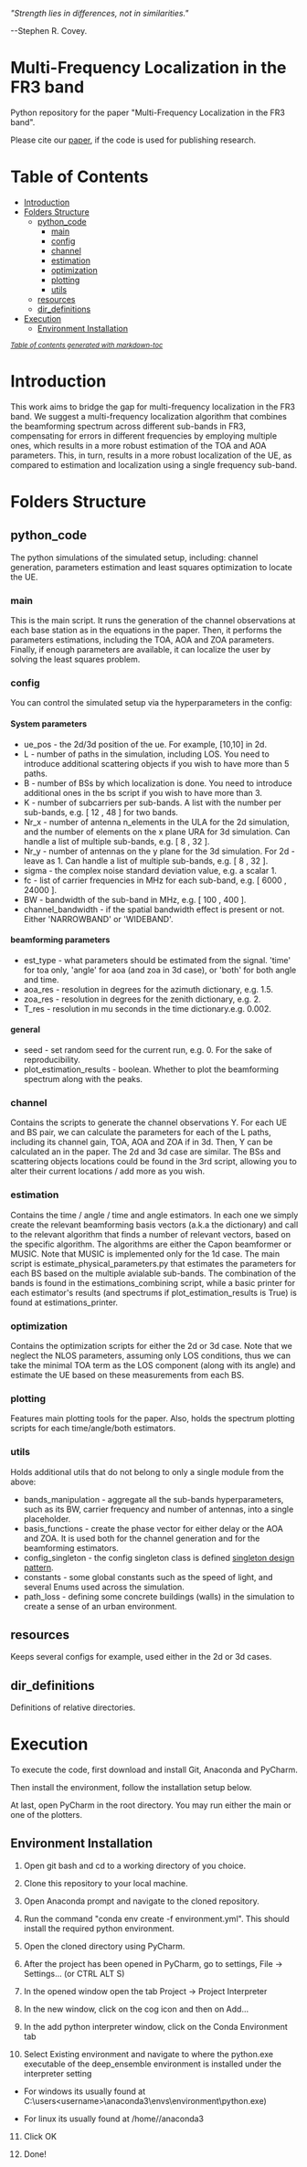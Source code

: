 *"Strength lies in differences, not in similarities."* 

--Stephen R. Covey.

# Multi-Frequency Localization in the FR3 band

Python repository for the paper "Multi-Frequency Localization in the FR3 band".

Please cite our [paper](https://arxiv.org/abs/2305.07309), if the code is used for publishing research. 

# Table of Contents

- [Introduction](#introduction)
- [Folders Structure](#folders-structure)
  * [python_code](#python_code)
    + [main](#main)
    + [config](#config)
    + [channel](#channel)
    + [estimation](#estimation)
    + [optimization](#optimization)
    + [plotting](#plotting)
    + [utils](#utils)
  * [resources](#resources)
  * [dir_definitions](#dir_definitions)
- [Execution](#execution)
  * [Environment Installation](#environment-installation)

<small><i><a href='http://ecotrust-canada.github.io/markdown-toc/'>Table of contents generated with markdown-toc</a></i></small>

# Introduction

This work aims to bridge the gap for multi-frequency localization in the FR3 band. We suggest a multi-frequency localization algorithm that combines the beamforming spectrum across different sub-bands in FR3, compensating for errors in different frequencies by employing multiple ones, which results in a more robust estimation of the TOA and AOA parameters. This, in turn, results in a more robust localization of the UE, as compared to estimation and localization using a single frequency sub-band.

# Folders Structure

## python_code 

The python simulations of the simulated setup, including: channel generation, parameters estimation and least squares optimization to locate the UE.

### main

This is the main script. It runs the generation of the channel observations at each base station as in the equations in the paper. Then, it performs the parameters estimations, including the TOA, AOA and ZOA parameters. Finally, if enough parameters are available, it can localize the user by solving the least squares problem.

### config 

You can control the simulated setup via the hyperparameters in the config:

#### System parameters

* ue_pos - the 2d/3d position of the ue. For example, [10,10] in 2d.
* L - number of paths in the simulation, including LOS. You need to introduce additional scattering objects if you wish to have more than 5 paths.
* B - number of BSs by which localization is done.  You need to introduce additional ones in the bs script if you wish to have more than 3.
* K - number of subcarriers per sub-bands. A list with the number per sub-bands, e.g. [ 12 , 48 ] for two bands.
* Nr_x - number of antenna n_elements in the ULA for the 2d simulation, and the number of elements on the x plane URA for 3d simulation. Can handle a list of multiple sub-bands, e.g. [ 8 , 32 ]. 
* Nr_y - number of antennas on the y plane for the 3d simulation. For 2d - leave as 1. Can handle a list of multiple sub-bands, e.g. [ 8 , 32 ]. 
* sigma - the complex noise standard deviation value, e.g. a scalar 1.
* fc - list of carrier frequencies in MHz for each sub-band, e.g. [ 6000 , 24000 ].
* BW -  bandwidth of the sub-band in MHz, e.g. [ 100 , 400 ].
* channel_bandwidth - if the spatial bandwidth effect is present or not. Either 'NARROWBAND' or 'WIDEBAND'.

#### beamforming parameters
* est_type - what parameters should be estimated from the signal. 'time' for toa only, 'angle' for aoa (and zoa in 3d case), or 'both' for both angle and time.
* aoa_res - resolution in degrees for the azimuth dictionary, e.g. 1.5.
* zoa_res - resolution in degrees for the zenith dictionary, e.g. 2.
* T_res - resolution in mu seconds in the time dictionary.e.g. 0.002.

#### general
* seed - set random seed for the current run, e.g. 0. For the sake of reproducibility. 
* plot_estimation_results - boolean. Whether to plot the beamforming spectrum along with the peaks.

### channel

Contains the scripts to generate the channel observations Y. For each UE and BS pair, we can calculate the parameters for each of the L paths, including its channel gain, TOA, AOA and ZOA if in 3d. Then, Y can be calculated an in the paper. The 2d and 3d case are similar. The BSs and scattering objects locations could be found in the 3rd script, allowing you to alter their current locations / add more as you wish.

### estimation

Contains the time / angle / time and angle estimators. In each one we simply create the relevant beamforming basis vectors (a.k.a the dictionary) and call to the relevant algorithm that finds a number of relevant vectors, based on the specific algorithm. The algorithms are either the Capon beamformer or MUSIC. Note that MUSIC is implemented only for the 1d case. The main script is estimate_physical_parameters.py that estimates the parameters for each BS based on the multiple avialable sub-bands. The combination of the bands is found in the estimations_combining script, while a basic printer for each estimator's results (and spectrums if plot_estimation_results is True) is found at estimations_printer.

### optimization

Contains the optimization scripts for either the 2d or 3d case. Note that we neglect the NLOS parameters, assuming only LOS conditions, thus we can take the minimal TOA term as the LOS component (along with its angle) and estimate the UE based on these measurements from each BS.

### plotting

Features main plotting tools for the paper. Also, holds the spectrum plotting scripts for each time/angle/both estimators. 

### utils

Holds additional utils that do not belong to only a single module from the above: 

* bands_manipulation - aggregate all the sub-bands hyperparameters, such as its BW, carrier frequency and number of antennas, into a single placeholder.
* basis_functions - create the phase vector for either delay or the AOA and ZOA. It is used both for the channel generation and for the beamforming estimators.
* config_singleton - the config singleton class is defined [singleton design pattern](https://en.wikipedia.org/wiki/Singleton_pattern).
* constants - some global constants such as the speed of light, and several Enums used across the simulation.
* path_loss - defining some concrete buildings (walls) in the simulation to create a sense of an urban environment. 

## resources

Keeps several configs for example, used either in the 2d or 3d cases.

## dir_definitions 

Definitions of relative directories.

# Execution

To execute the code, first download and install Git, Anaconda and PyCharm.

Then install the environment, follow the installation setup below. 

At last, open PyCharm in the root directory. You may run either the main or one of the plotters.

## Environment Installation

1. Open git bash and cd to a working directory of you choice.

2. Clone this repository to your local machine.

3. Open Anaconda prompt and navigate to the cloned repository.

4. Run the command "conda env create -f environment.yml". This should install the required python environment.

5. Open the cloned directory using PyCharm.

6. After the project has been opened in PyCharm, go to settings, File -> Settings... (or CTRL ALT S)

7. In the opened window open the tab Project -> Project Interpreter

8. In the new window, click on the cog icon and then on Add...

9. In the add python interpreter window, click on the Conda Environment tab

10. Select Existing environment and navigate to where the python.exe executable of the deep_ensemble environment is installed under the interpreter setting

  - For windows its usually found at C:\users\<username>\anaconda3\envs\environment\python.exe)

  - For linux its usually found at /home/<username>/anaconda3
  
11. Click OK

12. Done!
